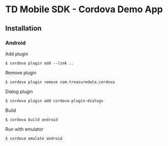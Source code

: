 # TD Mobile SDK - Cordova Demo App

## Installation
### Android
Add plugin
```
$ cordova plugin add --link ..
```

Remove plugin
```
$ cordova plugin remove com.treasuredata.cordova
```

Dialog plugin

```
$ cordova plugin add cordova-plugin-dialogs
```

Build

```
$ cordova build android
```

Run with emulator

```
$ cordova emulate android
```
